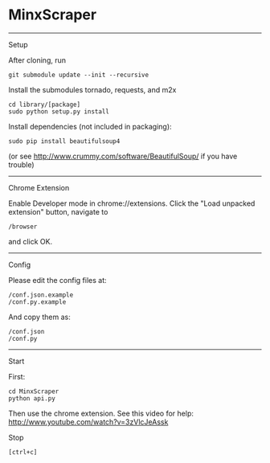 # MinxScraper

******
Setup

After cloning, run

	git submodule update --init --recursive

Install the submodules tornado, requests, and m2x

	cd library/[package]
	sudo python setup.py install

Install dependencies (not included in packaging):

	sudo pip install beautifulsoup4

(or see http://www.crummy.com/software/BeautifulSoup/ if you have trouble)

******
Chrome Extension

Enable Developer mode in chrome://extensions.
Click the "Load unpacked extension" button, navigate to 
	
	/browser 

and click OK.

******
Config

Please edit the config files at:

	/conf.json.example
	/conf.py.example

And copy them as:

	/conf.json
	/conf.py

******
Start

First:

	cd MinxScraper
	python api.py

Then use the chrome extension.  See this video for help: http://www.youtube.com/watch?v=3zVlcJeAssk

Stop

	[ctrl+c]